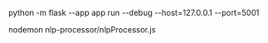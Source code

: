 python -m flask --app app run --debug --host=127.0.0.1 --port=5001


nodemon nlp-processor/nlpProcessor.js 



